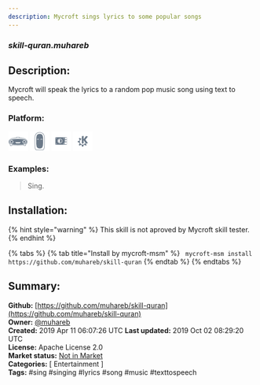 ```yaml
---
description: Mycroft sings lyrics to some popular songs
---
```


### _skill-quran.muhareb_  
## Description:  
Mycroft will speak the lyrics to a random pop music song using text to speech.  
  
  
### Platform:  
 ![Mark I](../.gitbook/assets/mark-1-icon.png)  ![Mark II](../.gitbook/assets/mark-2-icon.png)  ![Picroft](../.gitbook/assets/picroft-icon.png)  ![plasmoid](../.gitbook/assets/kde.png)   
### Examples:  
> Sing.  
  
## Installation:  
{% hint style="warning" %}
This skill is not aproved by Mycroft skill tester.
{% endhint %}
    
{% tabs %}
{% tab title="Install by mycroft-msm" %}
``` mycroft-msm install https://github.com/muhareb/skill-quran```
{% endtab %}
  {% endtabs %}
    
## Summary:  
**Github:** [https://github.com/muhareb/skill-quran](https://github.com/muhareb/skill-quran)  
**Owner:** [@muhareb](https://github.com/muhareb)  
**Created:** 2019 Apr 11 06:07:26 UTC  **Last updated:** 2019 Oct 02 08:29:20 UTC  
**License:** Apache License 2.0  
**Market status:** [Not in Market](https://market.mycroft.ai/skill/)  
**Categories:** [ Entertainment ]   
**Tags:** \#sing \#singing \#lyrics \#song \#music \#texttospeech   
